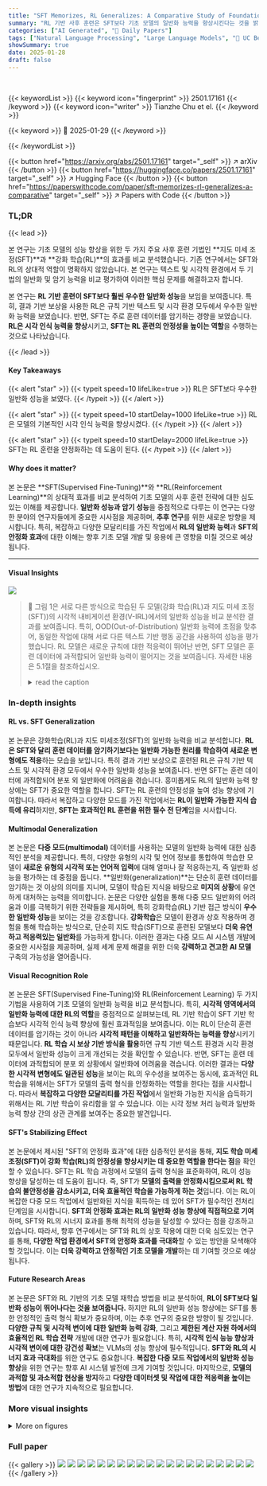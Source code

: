 ```yaml
---
title: "SFT Memorizes, RL Generalizes: A Comparative Study of Foundation Model Post-training"
summary: "RL 기반 사후 훈련은 SFT보다 기초 모델의 일반화 능력을 향상시킨다는 것을 밝혔습니다."
categories: ["AI Generated", "🤗 Daily Papers"]
tags: ["Natural Language Processing", "Large Language Models", "🏢 UC Berkeley",]
showSummary: true
date: 2025-01-28
draft: false
---
```


<br>

{{< keywordList >}}
{{< keyword icon="fingerprint" >}} 2501.17161 {{< /keyword >}}
{{< keyword icon="writer" >}} Tianzhe Chu et el. {{< /keyword >}}
 
{{< keyword >}} 🤗 2025-01-29 {{< /keyword >}}
 
{{< /keywordList >}}

{{< button href="https://arxiv.org/abs/2501.17161" target="_self" >}}
↗ arXiv
{{< /button >}}
{{< button href="https://huggingface.co/papers/2501.17161" target="_self" >}}
↗ Hugging Face
{{< /button >}}
{{< button href="https://paperswithcode.com/paper/sft-memorizes-rl-generalizes-a-comparative" target="_self" >}}
↗ Papers with Code
{{< /button >}}




### TL;DR


{{< lead >}}

본 연구는 기초 모델의 성능 향상을 위한 두 가지 주요 사후 훈련 기법인 **지도 미세 조정(SFT)**과 **강화 학습(RL)**의 효과를 비교 분석했습니다.  기존 연구에서는 SFT와 RL의 상대적 역할이 명확하지 않았습니다. 본 연구는 텍스트 및 시각적 환경에서 두 기법의 일반화 및 암기 능력을 비교 평가하여 이러한 핵심 문제를 해결하고자 합니다.

본 연구는 **RL 기반 훈련이 SFT보다 훨씬 우수한 일반화 성능**을 보임을 보여줍니다. 특히, 결과 기반 보상을 사용한 RL은 규칙 기반 텍스트 및 시각 환경 모두에서 우수한 일반화 능력을 보였습니다. 반면, SFT는 주로 훈련 데이터를 암기하는 경향을 보였습니다.  **RL은 시각 인식 능력을 향상**시키고, **SFT는 RL 훈련의 안정성을 높이는 역할**을 수행하는 것으로 나타났습니다.

{{< /lead >}}


#### Key Takeaways

{{< alert "star" >}}
{{< typeit speed=10 lifeLike=true >}} RL은 SFT보다 우수한 일반화 성능을 보였다. {{< /typeit >}}
{{< /alert >}}

{{< alert "star" >}}
{{< typeit speed=10 startDelay=1000 lifeLike=true >}} RL은 모델의 기본적인 시각 인식 능력을 향상시켰다. {{< /typeit >}}
{{< /alert >}}

{{< alert "star" >}}
{{< typeit speed=10 startDelay=2000 lifeLike=true >}} SFT는 RL 훈련을 안정화하는 데 도움이 된다. {{< /typeit >}}
{{< /alert >}}

#### Why does it matter?
본 논문은 **SFT(Supervised Fine-Tuning)**와 **RL(Reinforcement Learning)**의 상대적 효과를 비교 분석하여 기초 모델의 사후 훈련 전략에 대한 심도있는 이해를 제공합니다. **일반화 성능과 암기 성능**을 중점적으로 다루는 이 연구는 다양한 분야의 연구자들에게 중요한 시사점을 제공하며, **추후 연구**를 위한 새로운 방향을 제시합니다. 특히, 복잡하고 다양한 모달리티를 가진 작업에서 **RL의 일반화 능력**과 **SFT의 안정화 효과**에 대한 이해는 향후 기초 모델 개발 및 응용에 큰 영향을 미칠 것으로 예상됩니다.

------
#### Visual Insights



![](https://arxiv.org/html/2501.17161/x1.png)

> 🔼 그림 1은 서로 다른 방식으로 학습된 두 모델(강화 학습(RL)과 지도 미세 조정(SFT))의 시각적 내비게이션 환경(V-IRL)에서의 일반화 성능을 비교 분석한 결과를 보여줍니다.  특히, OOD(Out-of-Distribution) 일반화 능력에 초점을 맞추어, 동일한 작업에 대해 서로 다른 텍스트 기반 행동 공간을 사용하여 성능을 평가했습니다.  RL 모델은 새로운 규칙에 대한 적응력이 뛰어난 반면, SFT 모델은 훈련 데이터에 과적합되어 일반화 능력이 떨어지는 것을 보여줍니다. 자세한 내용은 5.1절을 참조하십시오.
> <details>
> <summary>read the caption</summary>
> Figure 1: A comparative study of RL and SFT on the visual navigation environment V-IRL (Yang et al., 2024a) for OOD generalization. OOD curves represent performance on the same task, using a different textual action space. See detailed descriptions of the task in Section 5.1.
> </details>







### In-depth insights


#### RL vs. SFT Generalization
본 논문은 강화학습(RL)과 지도 미세조정(SFT)의 일반화 능력을 비교 분석합니다. **RL은 SFT와 달리 훈련 데이터를 암기하기보다는 일반화 가능한 원리를 학습하여 새로운 변형에도 적응**하는 모습을 보입니다. 특히 결과 기반 보상으로 훈련된 RL은 규칙 기반 텍스트 및 시각적 환경 모두에서 우수한 일반화 성능을 보여줍니다. 반면 SFT는 훈련 데이터에 과적합되어 분포 외 일반화에 어려움을 겪습니다. 흥미롭게도 RL의 일반화 능력 향상에는 SFT가 중요한 역할을 합니다. SFT는 RL 훈련의 안정성을 높여 성능 향상에 기여합니다. 따라서 복잡하고 다양한 모드를 가진 작업에서는 **RL이 일반화 가능한 지식 습득에 유리**하지만, **SFT는 효과적인 RL 훈련을 위한 필수 전 단계**임을 시사합니다.

#### Multimodal Generalization
본 논문은 **다중 모드(multimodal)** 데이터를 사용하는 모델의 일반화 능력에 대한 심층적인 분석을 제공합니다. 특히, 다양한 유형의 시각 및 언어 정보를 통합하여 학습한 모델이 **새로운 유형의 시각적 또는 언어적 입력**에 대해 얼마나 잘 적응하는지, 즉 일반화 성능을 평가하는 데 중점을 둡니다.  **일반화(generalization)**는 단순히 훈련 데이터를 암기하는 것 이상의 의미를 지니며, 모델이 학습된 지식을 바탕으로 **미지의 상황**에 유연하게 대처하는 능력을 의미합니다. 논문은 다양한 실험을 통해 다중 모드 일반화의 어려움과 이를 극복하기 위한 전략들을 제시하며, 특히 강화학습(RL) 기반 접근 방식이 **우수한 일반화 성능**을 보이는 것을 강조합니다.  **강화학습**은 모델이 환경과 상호 작용하며 경험을 통해 학습하는 방식으로, 단순히 지도 학습(SFT)으로 훈련된 모델보다 **더욱 유연하고 적응력있는 일반화**를 가능하게 합니다.  이러한 결과는 다중 모드 AI 시스템 개발에 중요한 시사점을 제공하며, 실제 세계 문제 해결을 위한 더욱 **강력하고 견고한 AI 모델** 구축의 가능성을 열어줍니다.

#### Visual Recognition Role
본 논문은 SFT(Supervised Fine-Tuning)와 RL(Reinforcement Learning) 두 가지 기법을 사용하여 기초 모델의 일반화 능력을 비교 분석합니다. 특히, **시각적 영역에서의 일반화 능력에 대한 RL의 역할**을 중점적으로 살펴보는데, RL 기반 학습이 SFT 기반 학습보다 시각적 인식 능력 향상에 훨씬 효과적임을 보여줍니다.  이는 RL이 단순히 훈련 데이터를 암기하는 것이 아니라 **시각적 패턴을 이해하고 일반화하는 능력을 향상**시키기 때문입니다.  **RL 학습 시 보상 기반 방식을 활용**하면 규칙 기반 텍스트 환경과 시각 환경 모두에서 일반화 성능이 크게 개선되는 것을 확인할 수 있습니다. 반면, SFT는 훈련 데이터에 과적합되어 분포 외 상황에서 일반화에 어려움을 겪습니다.  이러한 결과는 **다양한 시각적 변형에도 일관된 성능**을 보이는 RL의 우수성을 보여주는 동시에, 효과적인 RL 학습을 위해서는 SFT가 모델의 출력 형식을 안정화하는 역할을 한다는 점을 시사합니다. 따라서 **복잡하고 다양한 모달리티를 가진 작업**에서 일반화 가능한 지식을 습득하기 위해서는 RL 기반 학습이 유리함을 알 수 있습니다.  이는 시각 정보 처리 능력과 일반화 능력 향상 간의 상관 관계를 보여주는 중요한 발견입니다.

#### SFT's Stabilizing Effect
본 논문에서 제시된 "SFT의 안정화 효과"에 대한 심층적인 분석을 통해, **지도 학습 미세 조정(SFT)이 강화 학습(RL)의 안정성을 향상시키는 데 중요한 역할을 한다는 점**을 확인할 수 있습니다. SFT는 RL 학습 과정에서 모델의 출력 형식을 표준화하여, RL이 성능 향상을 달성하는 데 도움이 됩니다. 즉, SFT가 **모델의 출력을 안정화시킴으로써 RL 학습의 불안정성을 감소시키고, 더욱 효율적인 학습을 가능하게 하는 것**입니다. 이는 RL이 복잡한 다중 모드 작업에서 일반화된 지식을 획득하는 데 있어 SFT가 필수적인 전처리 단계임을 시사합니다.  **SFT의 안정화 효과는 RL의 일반화 성능 향상에 직접적으로 기여**하며, SFT와 RL의 시너지 효과를 통해 최적의 성능을 달성할 수 있다는 점을 강조하고 있습니다.  따라서, 향후 연구에서는 SFT와 RL의 상호 작용에 대한 더욱 심도있는 연구를 통해, **다양한 작업 환경에서 SFT의 안정화 효과를 극대화**할 수 있는 방안을 모색해야 할 것입니다.  이는  **더욱 강력하고 안정적인 기초 모델을 개발**하는 데 기여할 것으로 예상됩니다.

#### Future Research Areas
본 논문은 SFT와 RL 기반의 기초 모델 재학습 방법을 비교 분석하여, **RL이 SFT보다 일반화 성능이 뛰어나다는 것을 보여줍니다.** 하지만 RL의 일반화 성능 향상에는 SFT를 통한 안정적인 출력 형식 확보가 중요하며, 이는 추후 연구의 중요한 방향이 될 것입니다.  **다양한 규칙 및 시각적 변이에 대한 일반화 능력 강화**, 그리고 **제한된 계산 자원 하에서의 효율적인 RL 학습 전략** 개발에 대한 연구가 필요합니다. 특히, **시각적 인식 능능 향상과 시각적 변이에 대한 강건성 확보**는 VLMs의 성능 향상에 필수적입니다.  **SFT와 RL의 시너지 효과 극대화**를 위한 연구도 중요합니다.  **복잡한 다중 모드 작업에서의 일반화 성능 향상**을 위한 연구는 향후 AI 시스템 발전에 크게 기여할 것입니다.  마지막으로, **모델의 과적합 및 과소적합 현상을 방지**하고 **다양한 데이터셋 및 작업에 대한 적응력을 높이는 방법**에 대한 연구가 지속적으로 필요합니다.


### More visual insights

<details>
<summary>More on figures
</summary>


![](https://arxiv.org/html/2501.17161/x4.png)

> 🔼 그림 2는 검증자를 사용한 순차적 수정 공식의 예시를 보여줍니다. 모델은 이전의 모든 답변과 검증자로부터 얻은 정보 (vout_i, vver_t, 0 ≤ i ≤ t)를 바탕으로 다음 답변(vout_t+1)을 생성합니다.  즉, 모델은 이전 단계의 결과와 검증자의 피드백을 받아 다음 단계의 예측을 계속해서 수정해 나가는 과정을 보여줍니다.  각 단계에서 검증자는 모델의 출력이 정답인지 여부와 추가 정보를 제공합니다.
> <details>
> <summary>read the caption</summary>
> Figure 2: An example of the sequential revision formulation with a verifier. The model generate the next answer 𝐯t+1outsubscriptsuperscript𝐯out𝑡1\mathbf{v}^{\text{out}}_{t+1}bold_v start_POSTSUPERSCRIPT out end_POSTSUPERSCRIPT start_POSTSUBSCRIPT italic_t + 1 end_POSTSUBSCRIPT conditioned on all previous answers and information (𝐯iout,𝐯tver,0≤i≤t)subscriptsuperscript𝐯out𝑖subscriptsuperscript𝐯ver𝑡0𝑖𝑡(\mathbf{v}^{\text{out}}_{i},\mathbf{v}^{\text{ver}}_{t},0\leq i\leq t)( bold_v start_POSTSUPERSCRIPT out end_POSTSUPERSCRIPT start_POSTSUBSCRIPT italic_i end_POSTSUBSCRIPT , bold_v start_POSTSUPERSCRIPT ver end_POSTSUPERSCRIPT start_POSTSUBSCRIPT italic_t end_POSTSUBSCRIPT , 0 ≤ italic_i ≤ italic_t ) from the verifier.
> </details>



![](https://arxiv.org/html/2501.17161/x5.png)

> 🔼 그림 3은 모델과 검증기의 출력을 이전 단계의 입력에 추가하여 다음 단계의 입력을 구성하는 방법을 보여줍니다. 갈색 부분은 작업 및 관련 정보를 나타내고, 보라색 부분은 특정 상태 정보를 나타내며, 파란색과 빨간색은 각각 모델과 검증기의 출력을 나타냅니다. 이 그림은 순차적 수정 프레임워크를 설명하며, 모델이 이전의 응답과 검증기 피드백을 바탕으로 다음 응답을 생성하는 과정을 시각적으로 보여줍니다.
> <details>
> <summary>read the caption</summary>
> Figure 3: An template of our prompt update for constructing 𝐯t+1insubscriptsuperscript𝐯in𝑡1\mathbf{v}^{\text{in}}_{t+1}bold_v start_POSTSUPERSCRIPT in end_POSTSUPERSCRIPT start_POSTSUBSCRIPT italic_t + 1 end_POSTSUBSCRIPT. The  brown parts marks the task and related information, and the  purple parts denote the state (st)subscript𝑠𝑡(s_{t})( italic_s start_POSTSUBSCRIPT italic_t end_POSTSUBSCRIPT ) specific info. The  blue and  red describe the output from the  model and  verifier, respectively.
> </details>



![](https://arxiv.org/html/2501.17161/x6.png)

> 🔼 그림 4는 V-IRL 환경에서의 하나의 탐색 작업을 보여줍니다. 에이전트는 V-IRL에서 주어진 언어적 탐색 지시에 따라 장소를 이동합니다. 상단에는 탐색 절차가, 하단에는 탐색 지시가 나와 있습니다. 시각적 관찰과 관련된 정보는 녹색으로, 행동과 관련된 정보는 주황색으로 강조 표시되어 있습니다. 에이전트는 주어진 언어적 지시에 따라 목표 지점까지 이동하는 과정을 보여줍니다. 각 단계에서 에이전트는 주변 환경을 관찰하고, 주어진 지시에 따라 다음 행동을 결정합니다. 그림은 시각적 정보와 행동 지시의 상호 작용을 명확하게 보여주어, 언어적 지시에 따른 시각적 정보 처리 및 행동 결정 과정을 이해하는 데 도움을 줍니다.
> <details>
> <summary>read the caption</summary>
> Figure 4: Demonstration of one navigation task in V-IRL. Agent navigates from place to place following the given linguistic navigation instructions in V-IRL. The navigation procedure is shown at the top, with the navigation instructions displayed below. Visual observation-related information is highlighted in  green, while action-related information is marked in  orange.
> </details>



![](https://arxiv.org/html/2501.17161/x7.png)

> 🔼 그림 5는 GeneralPoints와 V-IRL 작업에 대한 RL 및 SFT의 성능을 보여주는 그래프입니다. 상단 행은 훈련 데이터 내(in-distribution) 성능을, 하단 행은 훈련 데이터 외부(out-of-distribution) 성능을 나타냅니다. 각 작업에 대해 순수 언어(-L) 및 비전-언어(-VL) 변형에 대한 결과가 제시되어 있습니다. GeneralPoints의 경우 에피소드 성공률을, V-IRL의 경우 그림 1과 19에서 전체 성공률과 함께 단계별 정확도를 보고합니다. 자세한 평가 설정 및 곡선 평활화는 C.3절에서 확인할 수 있습니다.
> <details>
> <summary>read the caption</summary>
> Figure 5: Success rate (%) - GFLOPs trendlines for RL and SFT on GeneralPoints and V-IRL. The top row shows in-distribution performance, while the bottom row shows out-of-distribution performance. Results are presented for both pure language (-L) and vision-language (-VL) variants of each task. For GeneralPoints, we report the episode success rate, while for V-IRL, we report per-step accuracy with overall success rate in Figures 1 and 19. Detailed evaluation setups (and curve smoothing) are provided in Section C.3.
> </details>



![](https://arxiv.org/html/2501.17161/x8.png)

> 🔼 그림 6은 서로 다른 규칙 변형 하에서 RL과 SFT의 분류 성능을 비교한 것입니다. GeneralPoints의 성공률과 V-IRL의 단계별 정확도를 보여줍니다. 각 하위 그림에서 RL과 SFT는 동일한 계산량으로 훈련되었으며, 공유된 초기 체크포인트(Init)가 기준선으로 설정되었습니다. 자세한 설정은 C.3절에 나와 있습니다. 이 그림은 RL이 SFT보다 규칙 변형에 대한 일반화 능력이 훨씬 뛰어남을 보여줍니다. RL은 훈련 데이터를 암기하는 대신, 규칙에 대한 일반화된 지식을 학습하여 새로운 규칙에도 적용할 수 있습니다.
> <details>
> <summary>read the caption</summary>
> Figure 6: Comparison of out-of-distribution performance under rule variants. We report the success rate for GeneralPoints and per-step-accuracy for V-IRL. For each subplot, RL and SFT are trained with equal computation, and their shared initial checkpoint (marked as Init) is set as baseline. Detailed setups are provided in Section C.3.
> </details>



![](https://arxiv.org/html/2501.17161/x9.png)

> 🔼 그림 7은 시각적 변형(visual variants)이 있을 때의 분포 외(out-of-distribution) 성능을 비교한 그래프입니다. 그림 5와 6과 마찬가지로, 시각적 분포 외 평가에 대한 성능 변화(선 그래프)와 최종 성능(막대 그래프)을 모두 보여줍니다. 주황색 막대로 표시된 것은 Yang et al.(2024a)의 V-IRL VLN 미니 벤치마크에서의 이전 최고 성능입니다. 자세한 평가 설정 및 곡선 평활화 방법은 C.3절에 설명되어 있습니다.
> <details>
> <summary>read the caption</summary>
> Figure 7: Comparison of out-of-distribution performance under visual variants. Similar to Figures 5 and 6, we present both the performance dynamics (shown as lines) and final performance (shown as bars) for visual out-of-distribution evaluations. The previous state-of-the-art on V-IRL VLN mini benchmark (Yang et al., 2024a) is marked in  orange. Detailed evaluation setups (and curve smoothing) are provided in Section C.3.
> </details>



![](https://arxiv.org/html/2501.17161/extracted/6162311/figures/general-point.jpeg)

> 🔼 그림 8은 GP-VL(General Points-Vision-Language) 환경에서 다양한 변형(규칙 및 시각적 변형) 하에서 RL(강화 학습)과 SFT(지도 미세 조정)의 성능을 비교 분석한 결과를 보여줍니다.  x축은 에피소드 성공률(episode success rate), y축은 인식 정확도(recognition accuracy)를 나타냅니다.  빨간색 점은 정상 분포(in-distribution) 데이터, 파란색 점은 이상 분포(out-of-distribution) 데이터에 대한 결과를 의미합니다.  점의 투명도는 학습에 사용된 계산량(training compute)을 나타내며, 같은 체크포인트에서 학습된 결과는 선으로 연결되어 있습니다.  그림을 통해 RL은 후속 학습 계산량이 증가함에 따라 인식 정확도와 전반적인 정확도가 모두 향상되는 반면, SFT는 반대의 효과를 보이는 것을 알 수 있습니다.
> <details>
> <summary>read the caption</summary>
> Figure 8: Recognition vs. success rate for RL and SFT under different variants in GP-VL. We report both in-distribution ( red) and OOD ( blue) performance of recognition (y-axis) and episode success rate (x-axis). We denote the training compute of each data point via transparency (color bar) while connected (⋆⋆\star⋆-∘\circ∘) pairs are evaluated using same checkpoints. As scaling up post-training compute, RL improves both recognition and overall accuracy, while SFT shows opposite effect.
> </details>



![](https://arxiv.org/html/2501.17161/extracted/6162311/figures/virl_2x2grid/2x2grid_example.jpeg)

> 🔼 그림 9는 기본 모델의 지시사항 따르는 능력이 부족하여 SFT(Supervised Fine-Tuning) 초기화 없이 GP-L(General Points - Language)에서 RL(Reinforcement Learning) 실험을 수행했을 때 모든 시도가 실패한 결과를 보여줍니다.  좀 더 자세히 설명하자면, SFT 없이 RL만으로 모델을 훈련시켰을 때 모델이 문제의 규칙을 이해하고 따라하는 데 어려움을 겪어 모든 시도에서 목표를 달성하지 못했다는 것을 의미합니다. 이는 SFT가 RL 학습 과정에서 모델의 안정성과 성능 향상에 중요한 역할을 한다는 것을 시사합니다.
> <details>
> <summary>read the caption</summary>
> Figure 9: RL experiments on GP-L without SFT initialization. All trials fail due to poor instruction following capability of the base model.
> </details>



![](https://arxiv.org/html/2501.17161/x10.png)

> 🔼 그림 10은 General Points (GP-L) 작업에서의 성능 향상을 보여줍니다.  RL 학습 시 검증 반복 횟수(VIter)를 다르게 하여 학습 연산량을 변화시켰을 때의 성능 변화를 나타냅니다.  색상의 투명도는 학습 연산량의 크기를 나타내며,  데이터 분포 내(In-distribution) 및 외부(Out-of-distribution) 성능 모두를 보여줍니다.  이 그래프는 RL 학습에서 검증 단계의 반복 횟수가 모델의 일반화 성능에 미치는 영향을 분석하기 위한 것입니다.  검증 반복 횟수가 증가할수록(즉, 학습 연산량이 증가할수록)  데이터 분포 외부에서의 성능 향상이 더욱 두드러짐을 알 수 있습니다.
> <details>
> <summary>read the caption</summary>
> Figure 10: In-distribution vs. OOD performance growth on GP-L. We record RL experiments with different number of verification iterations (VIter) as scaling up training compute (color transparency).
> </details>



![](https://arxiv.org/html/2501.17161/x11.png)

> 🔼 그림 11은 강화 학습 기반의 시각-언어 모델(VLM)의 훈련 과정 중 한 단계를 보여줍니다.  이 그림에서는 모델이 이전 단계의 입력(v<sup>in</sup><sub>t</sub>), 모델의 출력(v<sup>out</sup><sub>t</sub>), 그리고 검증기의 피드백(v<sup>ver</sup><sub>t</sub>)을 바탕으로 다음 단계의 입력(v<sup>in</sup><sub>t+1</sub>)을 생성하는 과정을 나타냅니다.  갈색 부분은 작업 설명과 관련 정보를, 보라색 부분은 현재 상태(s<sub>t</sub>)에 대한 정보를, 파란색과 빨간색 부분은 각각 모델과 검증기의 출력을 나타냅니다.  이 예시는 VLMs에 시각적 인식 과제를 추가하기 위해 선택적인 시각적 입력을 제공하는 것을 보여줍니다.
> <details>
> <summary>read the caption</summary>
> Figure 11: An example of our prompt update for constructing 𝐯t+1insubscriptsuperscript𝐯in𝑡1\mathbf{v}^{\text{in}}_{t+1}bold_v start_POSTSUPERSCRIPT in end_POSTSUPERSCRIPT start_POSTSUBSCRIPT italic_t + 1 end_POSTSUBSCRIPT using 𝐯tin,𝐯toutsubscriptsuperscript𝐯in𝑡subscriptsuperscript𝐯out𝑡\mathbf{v}^{\text{in}}_{t},\mathbf{v}^{\text{out}}_{t}bold_v start_POSTSUPERSCRIPT in end_POSTSUPERSCRIPT start_POSTSUBSCRIPT italic_t end_POSTSUBSCRIPT , bold_v start_POSTSUPERSCRIPT out end_POSTSUPERSCRIPT start_POSTSUBSCRIPT italic_t end_POSTSUBSCRIPT and 𝐯tversubscriptsuperscript𝐯ver𝑡\mathbf{v}^{\text{ver}}_{t}bold_v start_POSTSUPERSCRIPT ver end_POSTSUPERSCRIPT start_POSTSUBSCRIPT italic_t end_POSTSUBSCRIPT. This example provides an optional vision input for VLMs, adding a visual recognition challenge. The  brown parts marks the task and related information, and the  purple parts denote the state (st)subscript𝑠𝑡(s_{t})( italic_s start_POSTSUBSCRIPT italic_t end_POSTSUBSCRIPT ) specific info. The  blue and  red describe the output from the  model and  verifier, respectively.
> </details>



![](https://arxiv.org/html/2501.17161/x12.png)

> 🔼 그림 12는 강화 학습 기반의 시각-언어 모델(VLM)을 위한 프롬프트 업데이트 과정을 보여줍니다. 이전 시점의 입력(v_t^in), 모델의 출력(v_t^out), 검증기의 출력(v_t^ver)을 사용하여 다음 시점의 입력(v_(t+1)^in)을 구성하는 방법을 보여줍니다. 그림에는 VLM에 시각적 인식 과제를 추가하는 선택적 시각 입력이 포함되어 있습니다. 갈색 부분은 작업 및 관련 정보를, 보라색 부분은 상태(s_t) 관련 정보를, 파란색과 빨간색 부분은 각각 모델과 검증기의 출력을 나타냅니다.
> <details>
> <summary>read the caption</summary>
> Figure 12: An example of our prompt update for constructing 𝐯t+1insubscriptsuperscript𝐯in𝑡1\mathbf{v}^{\text{in}}_{t+1}bold_v start_POSTSUPERSCRIPT in end_POSTSUPERSCRIPT start_POSTSUBSCRIPT italic_t + 1 end_POSTSUBSCRIPT using 𝐯tin,𝐯toutsubscriptsuperscript𝐯in𝑡subscriptsuperscript𝐯out𝑡\mathbf{v}^{\text{in}}_{t},\mathbf{v}^{\text{out}}_{t}bold_v start_POSTSUPERSCRIPT in end_POSTSUPERSCRIPT start_POSTSUBSCRIPT italic_t end_POSTSUBSCRIPT , bold_v start_POSTSUPERSCRIPT out end_POSTSUPERSCRIPT start_POSTSUBSCRIPT italic_t end_POSTSUBSCRIPT and 𝐯tversubscriptsuperscript𝐯ver𝑡\mathbf{v}^{\text{ver}}_{t}bold_v start_POSTSUPERSCRIPT ver end_POSTSUPERSCRIPT start_POSTSUBSCRIPT italic_t end_POSTSUBSCRIPT. This example provides an optional vision input for VLMs, adding a visual recognition challenge. The  brown parts marks the task and related information, and the  purple parts denote the state (st)subscript𝑠𝑡(s_{t})( italic_s start_POSTSUBSCRIPT italic_t end_POSTSUBSCRIPT ) specific info. The  blue and  red describe the output from the  model and  verifier, respectively.
> </details>



![](https://arxiv.org/html/2501.17161/x13.png)

> 🔼 그림 13은 다중 턴 강화 학습 설정에서 모델의 입력 프롬프트를 업데이트하는 방법을 보여줍니다. 이전 단계의 모델 출력(vout), 검증자 출력(ver), 그리고 현재 시점의 상태 정보(st)를 결합하여 다음 단계의 입력 프롬프트(vin)를 생성합니다.  갈색 부분은 작업 및 관련 정보를 나타내고, 보라색 부분은 특정 상태 정보(st)를 나타냅니다. 파란색과 빨간색은 각각 모델과 검증자의 출력을 나타냅니다. 이 그림은 시각적 정보와 언어적 정보를 모두 포함하는 복합적인 상황을 보여줍니다.
> <details>
> <summary>read the caption</summary>
> Figure 13: An example of our prompt update for constructing 𝐯t+1insubscriptsuperscript𝐯in𝑡1\mathbf{v}^{\text{in}}_{t+1}bold_v start_POSTSUPERSCRIPT in end_POSTSUPERSCRIPT start_POSTSUBSCRIPT italic_t + 1 end_POSTSUBSCRIPT using 𝐯tin,𝐯toutsubscriptsuperscript𝐯in𝑡subscriptsuperscript𝐯out𝑡\mathbf{v}^{\text{in}}_{t},\mathbf{v}^{\text{out}}_{t}bold_v start_POSTSUPERSCRIPT in end_POSTSUPERSCRIPT start_POSTSUBSCRIPT italic_t end_POSTSUBSCRIPT , bold_v start_POSTSUPERSCRIPT out end_POSTSUPERSCRIPT start_POSTSUBSCRIPT italic_t end_POSTSUBSCRIPT and 𝐯tversubscriptsuperscript𝐯ver𝑡\mathbf{v}^{\text{ver}}_{t}bold_v start_POSTSUPERSCRIPT ver end_POSTSUPERSCRIPT start_POSTSUBSCRIPT italic_t end_POSTSUBSCRIPT. The  brown parts marks the task and related information, and the  purple parts denote the state (st)subscript𝑠𝑡(s_{t})( italic_s start_POSTSUBSCRIPT italic_t end_POSTSUBSCRIPT ) specific info. The  brown parts marks the task and related information, and the  purple parts denote the state (st)subscript𝑠𝑡(s_{t})( italic_s start_POSTSUBSCRIPT italic_t end_POSTSUBSCRIPT ) specific info. The  blue and  red describe the output from the  model and  verifier, respectively.
> </details>



![](https://arxiv.org/html/2501.17161/x14.png)

> 🔼 그림 14는 모델과 검증기의 출력을 사용하여  𝑣𝑖𝑛𝑡+1을 구성하는 방법을 보여줍니다. 이 예시는 VLM에 대한 선택적 시각 입력을 제공하여 시각적 인식 과제를 추가합니다. 갈색 부분은 작업 및 관련 정보를 나타내고, 보라색 부분은 상태(𝑠𝑡)의 특정 정보를 나타냅니다. 파란색과 빨간색은 각각 모델과 검증기의 출력을 나타냅니다.
> <details>
> <summary>read the caption</summary>
> Figure 14: An example of our prompt update for constructing 𝐯t+1insubscriptsuperscript𝐯in𝑡1\mathbf{v}^{\text{in}}_{t+1}bold_v start_POSTSUPERSCRIPT in end_POSTSUPERSCRIPT start_POSTSUBSCRIPT italic_t + 1 end_POSTSUBSCRIPT using 𝐯tin,𝐯toutsubscriptsuperscript𝐯in𝑡subscriptsuperscript𝐯out𝑡\mathbf{v}^{\text{in}}_{t},\mathbf{v}^{\text{out}}_{t}bold_v start_POSTSUPERSCRIPT in end_POSTSUPERSCRIPT start_POSTSUBSCRIPT italic_t end_POSTSUBSCRIPT , bold_v start_POSTSUPERSCRIPT out end_POSTSUPERSCRIPT start_POSTSUBSCRIPT italic_t end_POSTSUBSCRIPT and 𝐯tversubscriptsuperscript𝐯ver𝑡\mathbf{v}^{\text{ver}}_{t}bold_v start_POSTSUPERSCRIPT ver end_POSTSUPERSCRIPT start_POSTSUBSCRIPT italic_t end_POSTSUBSCRIPT. This example provides an optional vision input for VLMs, adding a visual recognition challenge. The  brown parts marks the task and related information, and the  purple parts denote the state (st)subscript𝑠𝑡(s_{t})( italic_s start_POSTSUBSCRIPT italic_t end_POSTSUBSCRIPT ) specific info. The  blue and  red describe the output from the  model and  verifier, respectively.
> </details>



![](https://arxiv.org/html/2501.17161/extracted/6162311/figures/virl_2x2grid/2x2grid_fail.jpeg)

> 🔼 그림 15는 최적이 아닌 경로를 사용하여 GP-L에 대한 SFT 실험 결과를 보여줍니다. 그림 5의 결과와 유사하게, 경로의 다양성을 높여도 SFT는 여전히 훈련 데이터에 과적합되는 것을 알 수 있습니다. 즉, SFT는 일반화보다는 훈련 데이터를 암기하는 경향이 있다는 것을 보여줍니다.
> <details>
> <summary>read the caption</summary>
> Figure 15: SFT experiments on GP-L with suboptimal trajectories. Similar to results in Figure 5, SFT overfits the training data even we increase the trajectory diversity.
> </details>



</details>






### Full paper

{{< gallery >}}
<img src="paper_images/1.png" class="grid-w50 md:grid-w33 xl:grid-w25" />
<img src="paper_images/2.png" class="grid-w50 md:grid-w33 xl:grid-w25" />
<img src="paper_images/3.png" class="grid-w50 md:grid-w33 xl:grid-w25" />
<img src="paper_images/4.png" class="grid-w50 md:grid-w33 xl:grid-w25" />
<img src="paper_images/5.png" class="grid-w50 md:grid-w33 xl:grid-w25" />
<img src="paper_images/6.png" class="grid-w50 md:grid-w33 xl:grid-w25" />
<img src="paper_images/7.png" class="grid-w50 md:grid-w33 xl:grid-w25" />
<img src="paper_images/8.png" class="grid-w50 md:grid-w33 xl:grid-w25" />
<img src="paper_images/9.png" class="grid-w50 md:grid-w33 xl:grid-w25" />
<img src="paper_images/10.png" class="grid-w50 md:grid-w33 xl:grid-w25" />
<img src="paper_images/11.png" class="grid-w50 md:grid-w33 xl:grid-w25" />
<img src="paper_images/12.png" class="grid-w50 md:grid-w33 xl:grid-w25" />
<img src="paper_images/13.png" class="grid-w50 md:grid-w33 xl:grid-w25" />
<img src="paper_images/14.png" class="grid-w50 md:grid-w33 xl:grid-w25" />
<img src="paper_images/15.png" class="grid-w50 md:grid-w33 xl:grid-w25" />
<img src="paper_images/16.png" class="grid-w50 md:grid-w33 xl:grid-w25" />
<img src="paper_images/17.png" class="grid-w50 md:grid-w33 xl:grid-w25" />
<img src="paper_images/18.png" class="grid-w50 md:grid-w33 xl:grid-w25" />
<img src="paper_images/19.png" class="grid-w50 md:grid-w33 xl:grid-w25" />
<img src="paper_images/20.png" class="grid-w50 md:grid-w33 xl:grid-w25" />
{{< /gallery >}}